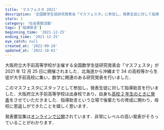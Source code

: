 ```yaml
---
title: 'マスフェスタ 2021'
description: '全国数学生徒研究発表会「マスフェスタ」に参加し，発表生徒に対して指導助言を行いました．'
stars: 1
category: '社会貢献活動'
tags: ['指導助言']
beginning_time: '2021-12-25'
ending_time: '2021-12-25'
eye_catch: null
created_at: '2022-09-28'
updated_at: '2022-10-01'
---
```


大阪府立大手前高等学校が主催する全国数学生徒研究発表会「マスフェスタ」が 2021 年 12 月 25 日に開催されました．北海道から沖縄まで 34 の高校等から生徒が大手前高校に集い，数学に関連のある研究発表を行いました．

このマスフェスタにスタッフとして参加し，発表生徒に対して指導助言を行いました．大阪府立大手前高等学校は出身校であり，自身も[高校 2 年生のときに発表](../math-festa-2018)をさせていただきました．指導助言という立場で後輩たちの育成に関わり，母校に恩返しができたことを嬉しく思います．

発表要旨集は[オンラインで公開](https://otemae-hs.ed.jp/ssh/dat/2021mathfesta_abstract.pdf)されています．非常にレベルの高い発表がそろっていることがわかります．
